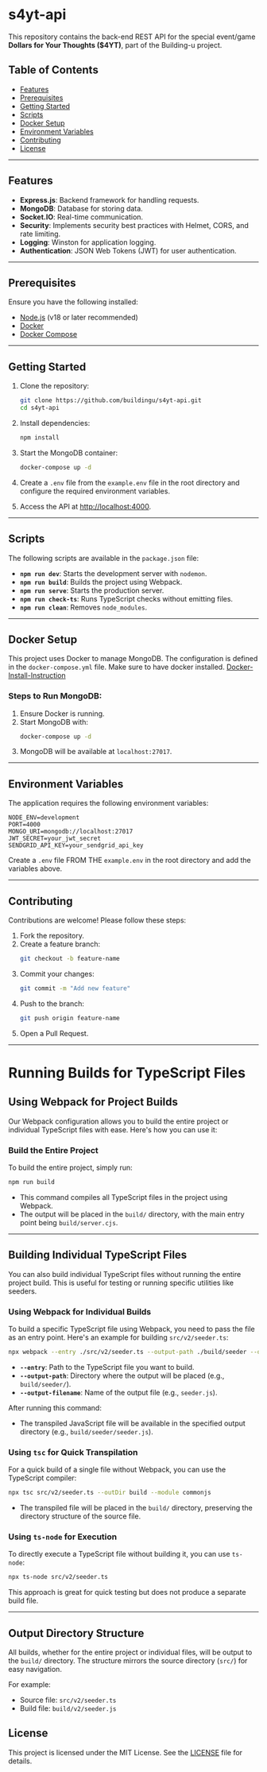
# s4yt-api

This repository contains the back-end REST API for the special event/game **Dollars for Your Thoughts ($4YT)**, part of the Building-u project.

## Table of Contents
- [Features](#features)
- [Prerequisites](#prerequisites)
- [Getting Started](#getting-started)
- [Scripts](#scripts)
- [Docker Setup](#docker-setup)
- [Environment Variables](#environment-variables)
- [Contributing](#contributing)
- [License](#license)

---

## Features
- **Express.js**: Backend framework for handling requests.
- **MongoDB**: Database for storing data.
- **Socket.IO**: Real-time communication.
- **Security**: Implements security best practices with Helmet, CORS, and rate limiting.
- **Logging**: Winston for application logging.
- **Authentication**: JSON Web Tokens (JWT) for user authentication.

---

## Prerequisites
Ensure you have the following installed:
- [Node.js](https://nodejs.org/) (v18 or later recommended)
- [Docker](https://www.docker.com/)
- [Docker Compose](https://docs.docker.com/compose/)

---

## Getting Started

1. Clone the repository:
   ```bash
   git clone https://github.com/buildingu/s4yt-api.git
   cd s4yt-api
   ```

2. Install dependencies:
   ```bash
   npm install
   ```

3. Start the MongoDB container:
   ```bash
   docker-compose up -d
   ```

4. Create a `.env` file from the `example.env` file in the root directory and configure the required environment variables.

5. Access the API at [http://localhost:4000](http://localhost:4000).

---

## Scripts
The following scripts are available in the `package.json` file:

- **`npm run dev`**: Starts the development server with `nodemon`.
- **`npm run build`**: Builds the project using Webpack.
- **`npm run serve`**: Starts the production server.
- **`npm run check-ts`**: Runs TypeScript checks without emitting files.
- **`npm run clean`**: Removes `node_modules`.

---

## Docker Setup
This project uses Docker to manage MongoDB. The configuration is defined in the `docker-compose.yml` file. Make sure to have docker installed. [Docker-Install-Instruction](https://docs.docker.com/desktop/)

### Steps to Run MongoDB:
1. Ensure Docker is running.
2. Start MongoDB with:
   ```bash
   docker-compose up -d
   ```
3. MongoDB will be available at `localhost:27017`.

---

## Environment Variables
The application requires the following environment variables:

```plaintext
NODE_ENV=development
PORT=4000
MONGO_URI=mongodb://localhost:27017
JWT_SECRET=your_jwt_secret
SENDGRID_API_KEY=your_sendgrid_api_key
```

Create a `.env` file FROM THE `example.env` in the root directory and add the variables above.

---

## Contributing
Contributions are welcome! Please follow these steps:

1. Fork the repository.
2. Create a feature branch:
   ```bash
   git checkout -b feature-name
   ```
3. Commit your changes:
   ```bash
   git commit -m "Add new feature"
   ```
4. Push to the branch:
   ```bash
   git push origin feature-name
   ```
5. Open a Pull Request.

---

# Running Builds for TypeScript Files

## **Using Webpack for Project Builds**
Our Webpack configuration allows you to build the entire project or individual TypeScript files with ease. Here's how you can use it:

### **Build the Entire Project**
To build the entire project, simply run:

```bash
npm run build
```

- This command compiles all TypeScript files in the project using Webpack.
- The output will be placed in the `build/` directory, with the main entry point being `build/server.cjs`.

---

## **Building Individual TypeScript Files**
You can also build individual TypeScript files without running the entire project build. This is useful for testing or running specific utilities like seeders.

### **Using Webpack for Individual Builds**
To build a specific TypeScript file using Webpack, you need to pass the file as an entry point. Here's an example for building `src/v2/seeder.ts`:

```bash
npx webpack --entry ./src/v2/seeder.ts --output-path ./build/seeder --output-filename seeder.js
```

- **`--entry`**: Path to the TypeScript file you want to build.
- **`--output-path`**: Directory where the output will be placed (e.g., `build/seeder/`).
- **`--output-filename`**: Name of the output file (e.g., `seeder.js`).

After running this command:
- The transpiled JavaScript file will be available in the specified output directory (e.g., `build/seeder/seeder.js`).

### **Using `tsc` for Quick Transpilation**
For a quick build of a single file without Webpack, you can use the TypeScript compiler:

```bash
npx tsc src/v2/seeder.ts --outDir build --module commonjs
```

- The transpiled file will be placed in the `build/` directory, preserving the directory structure of the source file.

### **Using `ts-node` for Execution**
To directly execute a TypeScript file without building it, you can use `ts-node`:

```bash
npx ts-node src/v2/seeder.ts
```

This approach is great for quick testing but does not produce a separate build file.

---

## **Output Directory Structure**
All builds, whether for the entire project or individual files, will be output to the `build/` directory. The structure mirrors the source directory (`src/`) for easy navigation.

For example:
- Source file: `src/v2/seeder.ts`
- Build file: `build/v2/seeder.js`


## License
This project is licensed under the MIT License. See the [LICENSE](LICENSE) file for details.

